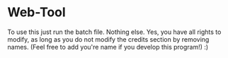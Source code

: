 # Web-Tool
To use this just run the batch file. Nothing else. 
Yes, you have all rights to modify, as long as you do not modify the credits
section by removing names. (Feel free to add you're name if you develop this
program!) :)
